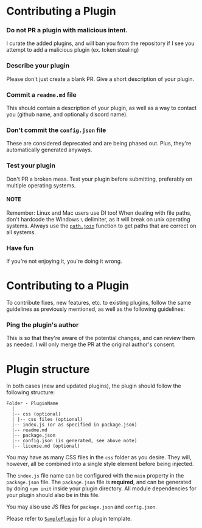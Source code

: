 # Contributing a Plugin

### Do not PR a plugin with malicious intent. 

I curate the added plugins, and will ban you from the repository if I see you attempt to add a malicious plugin (ex. token stealing)

### Describe your plugin

Please don't just create a blank PR. Give a short description of your plugin.

### Commit a `readme.md` file

This should contain a description of your plugin, as well as a way to contact you (github name, and optionally discord name).

### Don't commit the `config.json` file

These are considered deprecated and are being phased out. Plus, they're automatically generated anyways.

### Test your plugin

Don't PR a broken mess. Test your plugin before submitting, preferably on multiple operating systems.

#### NOTE

Remember: Linux and Mac users use DI too! When dealing with file paths, don't hardcode the Windows `\` delimiter, 
as it will break on unix operating systems. Always use the 
[`path.join`](https://nodejs.org/api/path.html#path_path_join_paths) function to get paths 
that are correct on all systems.

### Have fun

If you're not enjoying it, you're doing it wrong.

# Contributing to a Plugin

To contribute fixes, new features, etc. to existing plugins, follow the same guidelines as previously mentioned, as well as the following guidelines:

### Ping the plugin's author

This is so that they're aware of the potential changes, and can review them as needed. I will only merge the PR at the original author's consent.

# Plugin structure

In both cases (new and updated plugins), the plugin should follow the following structure:

```
Folder - PluginName
  |
  |-- css (optional)
  | |-- css files (optional)
  |-- index.js (or as specified in package.json)
  |-- readme.md
  |-- package.json
  |-- config.json (is generated, see above note)
  |-- license.md (optional)
```

You may have as many CSS files in the `css` folder as you desire. They will, however, all be combined into a single style element before being injected.

The `index.js` file name can be configured with the `main` property in the `package.json` file. The `package.json` file is **required**, and can be generated by doing `npm init` inside your plugin directory. All module dependencies for your plugin should also be in this file.

You may also use JS files for `package.json` and `config.json`.

Please refer to [`SamplePlugin`](../SamplePlugin) for a plugin template.